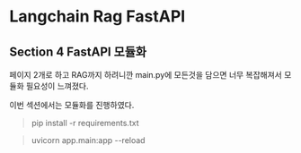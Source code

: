
# Langchain Rag FastAPI

## Section 4 FastAPI 모듈화 



페이지 2개로 하고 RAG까지 하려니깐 main.py에 모든것을 담으면 너무 복잡해져서 모듈화 필요성이 느껴졌다.

이번 섹션에서는 모듈화를 진행하였다.




> pip install -r requirements.txt 

> uvicorn app.main:app --reload